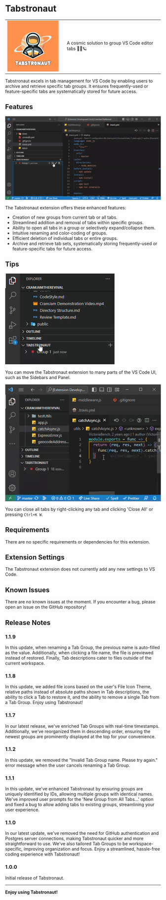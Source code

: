 # Tabstronaut

<table>
  <tr>
    <td><img src="extension/media/Tabstronaut.png" alt="Tabstronaut" width="200"></td>
    <td valign="middle" style="padding-left: 20px;">A cosmic solution to group VS Code editor tabs 👩‍🚀🪐</td>
  </tr>
</table>

Tabstronaut excels in tab management for VS Code by enabling users to archive and retrieve specific tab groups. It ensures frequently-used or feature-specific tabs are systematically stored for future access.

## Features

![Tabstronaut in action](extension/media/tabstronaut-demo-3.gif)

The Tabstronaut extension offers these enhanced features:

- Creation of new groups from current tab or all tabs.
- Streamlined addition and removal of tabs within specific groups.
- Ability to open all tabs in a group or selectively expand/collapse them.
- Intuitive renaming and color-coding of groups.
- Efficient deletion of individual tabs or entire groups.
- Archive and retrieve tab sets, systematically storing frequently-used or feature-specific tabs for future access.

## Tips

![Customize Tabstronaut's location](extension/media/tabstronaut-demo-2.gif)

You can move the Tabstronaut extension to many parts of the VS Code UI, such as the Sidebars and Panel.

![Close all tabs](extension/media/tabstronaut-demo-4.gif)

You can close all tabs by right-clicking any tab and clicking 'Close All' or pressing `Ctrl+K W`.

## Requirements

There are no specific requirements or dependencies for this extension.

## Extension Settings

The Tabstronaut extension does not currently add any new settings to VS Code.

## Known Issues

There are no known issues at the moment. If you encounter a bug, please open an issue on the GitHub repository!

## Release Notes

### 1.1.9

In this update, when renaming a Tab Group, the previous name is auto-filled as the value. Additionally, when clicking a file name, the file is previewed instead of restored. Finally, Tab descriptions cater to files outside of the current workspace.

### 1.1.8

In this update, we added file icons based on the user's File Icon Theme, relative paths instead of absolute paths shown in Tab descriptions, the ability to click a Tab to restore it, and the ability to remove a single Tab from a Tab Group. Enjoy using Tabstronaut!

### 1.1.7

In our latest release, we've enriched Tab Groups with real-time timestamps. Additionally, we've reorganized them in descending order, ensuring the newest groups are prominently displayed at the top for your convenience.

### 1.1.2

In this update, we removed the "Invalid Tab Group name. Please try again." error message when the user cancels renaming a Tab Group.

### 1.1.1

In this update, we've enhanced Tabstronaut by ensuring groups are uniquely identified by IDs, allowing multiple groups with identical names. We've improved user prompts for the 'New Group from All Tabs...' option and fixed a bug to allow adding tabs to existing groups, streamlining your user experience.

### 1.1.0

In our latest update, we've removed the need for GitHub authentication and Postgres server connections, making Tabstronaut quicker and more straightforward to use. We've also tailored Tab Groups to be workspace-specific, improving organization and focus. Enjoy a streamlined, hassle-free coding experience with Tabstronaut!

### 1.0.0

Initial release of Tabstronaut.

---

**Enjoy using Tabstronaut!**

